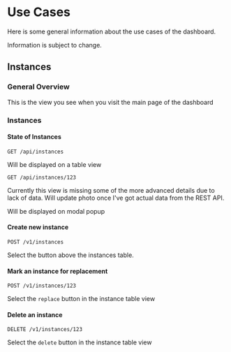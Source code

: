 # Use Cases

Here is some general information about the use cases of the dashboard.

Information is subject to change.

## Instances

### General Overview

This is the view you see when you visit the main page of the dashboard

### Instances

#### State of Instances

`GET /api/instances`

Will be displayed on a table view

`GET /api/instances/123`

Currently this view is missing some of the more advanced details due to lack of data. Will update photo once I've got actual data from the REST API.

Will be displayed on modal popup

#### Create new instance

`POST /v1/instances`

Select the button above the instances table.

#### Mark an instance for replacement

`POST /v1/instances/123`

Select the `replace` button in the instance table view

#### Delete an instance

`DELETE /v1/instances/123`

Select the `delete` button in the instance table view
